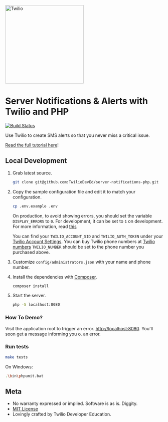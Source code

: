 <a href="https://www.twilio.com">
  <img src="https://static0.twilio.com/marketing/bundles/marketing/img/logos/wordmark-red.svg" alt="Twilio" width="250" />
</a>

# Server Notifications & Alerts with Twilio and PHP

[![Build Status](https://travis-ci.org/TwilioDevEd/server-notifications-php.svg?branch=master)](https://travis-ci.org/TwilioDevEd/server-notifications-php)

Use Twilio to create SMS alerts so that you never miss a critical issue.

[Read the full tutorial here](https://www.twilio.com/docs/tutorials/walkthrough/server-notifications/php/php)!

## Local Development

1. Grab latest source.

   ```bash
   git clone git@github.com:TwilioDevEd/server-notifications-php.git
   ```

1. Copy the sample configuration file and edit it to match your configuration.

   ```bash
   cp .env.example .env
   ```

   On production, to avoid showing errors, you should set the variable `DISPLAY_ERRORS` to
   `0`. For development, it can be set to `1` on development. For more information, read
   [this](https://phpdelusions.net/articles/error_reporting)

   You can find your `TWILIO_ACCOUNT_SID` and `TWILIO_AUTH_TOKEN` under
   your [Twilio Account Settings](https://www.twilio.com/console).
   You can buy Twilio phone numbers at
   [Twilio numbers](https://www.twilio.com/console/phone-numbers)
   `TWILIO_NUMBER` should be set to the phone number you purchased above.

1. Customize `config/administrators.json` with your name and phone number.

1. Install the dependencies with [Composer](https://getcomposer.org/).

   ```bash
   composer install
   ```

1. Start the server.

   ```bash
   php -S localhost:8080
   ```

### How To Demo?

Visit the application root to trigger an error.
[http://localhost:8080](http://localhost:8080). You'll
soon get a message informing you o. an error.

### Run tests

```bash
make tests
```

On Windows:
```bash
.\bin\phpunit.bat
```

## Meta

* No warranty expressed or implied. Software is as is. Diggity.
* [MIT License](http://www.opensource.org/licenses/mit-license.html)
* Lovingly crafted by Twilio Developer Education.
